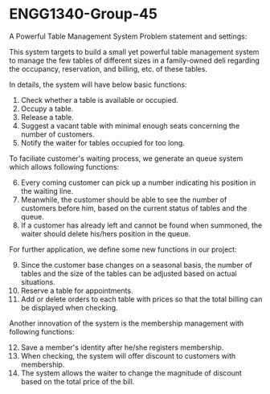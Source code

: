 # ENGG1340-Group-45
A Powerful Table Management System
Problem statement and settings:

This system targets to build a small yet powerful table management system to manage the few tables of different sizes in a family-owned deli regarding the occupancy, reservation, and billing, etc. of these tables. 

In details, the system will have below basic functions:
1) Check whether a table is available or occupied.
2) Occupy a table.
3) Release a table.
4) Suggest a vacant table with minimal enough seats concerning the number of customers.
5) Notify the waiter for tables occupied for too long.


To faciliate customer's waiting process, we generate an queue system which allows following functions:

6) Every coming customer can pick up a number indicating his position in the waiting line.
7) Meanwhile, the customer should be able to see the number of customers before him, based on the current status of tables and the queue.
8) If a customer has already left and cannot be found when summoned, the waiter should delete his/hers position in the queue.


For further application, we define some new functions in our project:

9) Since the customer base changes on a seasonal basis, the number of tables and the size of the tables can be adjusted based on actual situations.
10) Reserve a table for appointments.
11) Add or delete orders to each table with prices so that the total billing can be displayed when checking.


Another innovation of the system is the membership management with following functions:

12) Save a member's identity after he/she registers membership.
13) When checking, the system will offer discount to customers with membership.
14) The system allows the waiter to change the magnitude of discount based on the total price of the bill.
